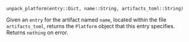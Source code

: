 ```
unpack_platform(entry::Dict, name::String, artifacts_toml::String)
```

Given an `entry` for the artifact named `name`, located within the file `artifacts_toml`, returns the `Platform` object that this entry specifies.  Returns `nothing` on error.
